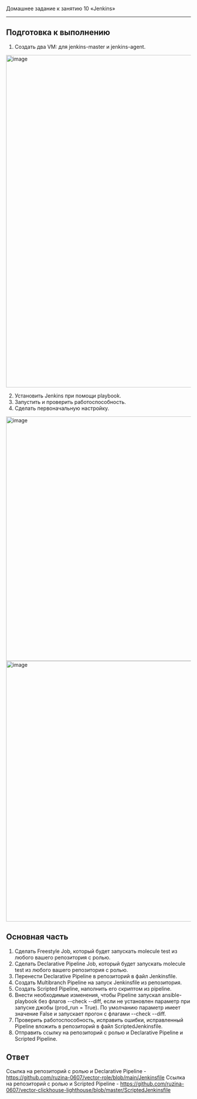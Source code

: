 Домашнее задание к занятию 10 «Jenkins»

------
## Подготовка к выполнению
1. Создать два VM: для jenkins-master и jenkins-agent.
<img width="903" alt="image" src="https://github.com/ruzina-0607/devops-netology/assets/104915472/077fa57d-cbfd-494d-8a87-b4ecd1d742d7">

2. Установить Jenkins при помощи playbook.
3. Запустить и проверить работоспособность.
4. Сделать первоначальную настройку.
<img width="664" alt="image" src="https://github.com/ruzina-0607/devops-netology/assets/104915472/c74af3c7-4757-41f9-85cf-c063911a3c1f">
<img width="708" alt="image" src="https://github.com/ruzina-0607/devops-netology/assets/104915472/441c34a4-211d-472c-b590-822fde6b4515">


## Основная часть 
1. Сделать Freestyle Job, который будет запускать molecule test из любого вашего репозитория с ролью.
2. Сделать Declarative Pipeline Job, который будет запускать molecule test из любого вашего репозитория с ролью.
3. Перенести Declarative Pipeline в репозиторий в файл Jenkinsfile.
4. Создать Multibranch Pipeline на запуск Jenkinsfile из репозитория.
5. Создать Scripted Pipeline, наполнить его скриптом из pipeline.
6. Внести необходимые изменения, чтобы Pipeline запускал ansible-playbook без флагов --check --diff, если не установлен параметр при запуске джобы (prod_run = True). По умолчанию параметр имеет значение False и запускает прогон с флагами --check --diff.
7. Проверить работоспособность, исправить ошибки, исправленный Pipeline вложить в репозиторий в файл ScriptedJenkinsfile.
8. Отправить ссылку на репозиторий с ролью и Declarative Pipeline и Scripted Pipeline.
## Ответ
Ссылка на репозиторий с ролью и Declarative Pipeline - https://github.com/ruzina-0607/vector-role/blob/main/Jenkinsfile
Ссылка на репозиторий с ролью и Scripted Pipeline - https://github.com/ruzina-0607/vector-clickhouse-lighthouse/blob/master/ScriptedJenkinsfile

